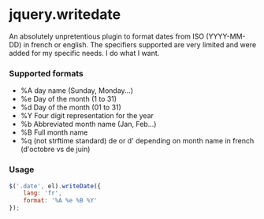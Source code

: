 
jquery.writedate
=====

An absolutely unpretentious plugin to format dates from ISO (YYYY-MM-DD) in french or english. The specifiers supported are very limited and were added for my specific needs. I do what I want.

### Supported formats
* %A day name (Sunday, Monday...)
* %e Day of the month (1 to 31)
* %d Day of the month (01 to 31)
* %Y Four digit representation for the year
* %b Abbreviated month name (Jan, Feb...)
* %B  Full month name
* %q (not strftime standard) de or d' depending on month name in french (d'octobre vs de juin)

### Usage
```js
$('.date', el).writeDate({
	lang: 'fr',
	format: '%A %e %B %Y'
});
```